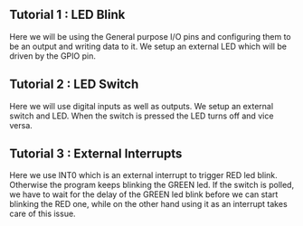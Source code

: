 ## Tutorial 1 : LED Blink
Here we will be using the General purpose I/O pins and configuring them to be an output and writing data to it. We setup an external LED which will be driven by the GPIO pin.

## Tutorial 2 : LED Switch
Here we will use digital inputs as well as outputs. We setup an external switch and LED. When the switch is pressed the LED turns off and vice versa.

## Tutorial 3 : External Interrupts
Here we use INT0 which is an external interrupt to trigger RED led blink. Otherwise the program keeps blinking the GREEN led. If the switch is polled, we have to wait for the delay of the GREEN led blink before we can start blinking the RED one, while on the other hand using it as an interrupt takes care of this issue.